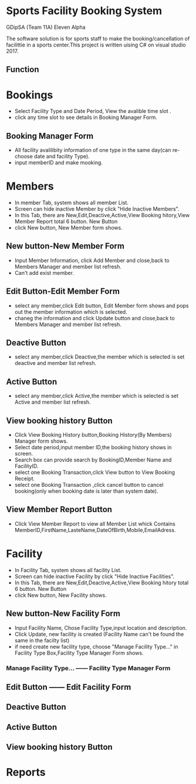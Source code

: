 Sports Facility Booking System
========================
GDipSA (Team 11A) Eleven Alpha

The software solution is for sports staff to make the booking/cancellation of facilittie in a sports center.This project is written uising C# on visual studio 2017.

Function
-----------------
# Bookings 
* Select Facility Type and Date Period, View the avalible time slot .
* click any time slot to see details in Booking Manager Form.
## Booking Manager Form
* All facility avalilibity information of one type in the same day(can re-choose date and facility Type).
* input memberID and make mooking.
   
# Members 
* In member Tab, system shows all member List.
* Screen can hide inactive Member by click "Hide Inactive Members".
* In this Tab, there are New,Edit,Deactive,Active,View Booking hitory,View Member Report total 6 button.
New Button
* click New button, New Member form shows.

## New button-New Member Form
* Input Member Information, click Add Member and close,back to Members Manager and member list refresh.
* Can't add exist member.

## Edit Button-Edit Member Form
* select any member,click Edit button, Edit Member form shows and pops out the member information which is selected.
* chaneg the information and click Update button and close,back to Members Manager and member list refresh.

## Deactive Button
* select any member,click Deactive,the member which is selected is set deactive and member list refresh.

## Active Button
* select any member,click Active,the member which is selected is set Active and member list refresh.

## View booking history Button
* Click View Booking History button,Booking History(By Members) Manager form shows.
* Select date period,input member ID,the booking history shows in screen.
* Search box can provide search by BookingID,Member Name and FacilityID.
* select one Booking Transaction,click View button to View Booking Receipt.
* select one Booking Transaction ,click cancel button to cancel booking(only when booking date is later than system date).
    
## View Member Report Button
* Click View Member Report to view all Member List whick Contains MemberID,FirstName,LasteName,DateOfBirth,Mobile,EmailAdress.

# Facility
* In Facility Tab, system shows all facility List.
* Screen can hide inactive Facility by click "Hide Inactive Facilities".
* In this Tab, there are New,Edit,Deactive,Active,View Booking hitory total 6 button.
New Button
* click New button, New Facility shows.
## New button-New Facility Form
* Input Facility Name, Chose Facility Type,input location and description.
* Click Update, new facility is created (Facility Name can't be found the same in the facilty list)
* if need create new facility type, choose "Manage Facility Type..." in Facility Type Box,Facility Type Manager Form shows.
### Manage Facility Type... —— Facility Type Manager Form


## Edit Button —— Edit Facility Form

## Deactive Button

## Active Button

## View booking history Button


# Reports
 

